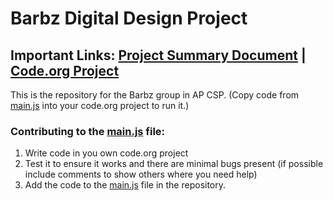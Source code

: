 # Barbz Digital Design Project

## Important Links: [Project Summary Document](https://docs.google.com/document/d/1KOwAttRs5PJVpDurJPEm6zX7ZYKc6QFgth2k-IKpGfM/edit?usp=sharing) | [Code.org Project](https://studio.code.org/projects/applab/VWt-gBIQkKLiNr4UkI_L-LxIVwCaMgnzT3bjnEqNiDA)

This is the repository for the Barbz group in AP CSP. (Copy code from [main.js](main.js) into your code.org project to run it.)

### Contributing to the [main.js](main.js) file:

1. Write code in you own code.org project
2. Test it to ensure it works and there are minimal bugs present (if possible include comments to show others where you need help)
3. Add the code to the [main.js](main.js) file in the repository.
